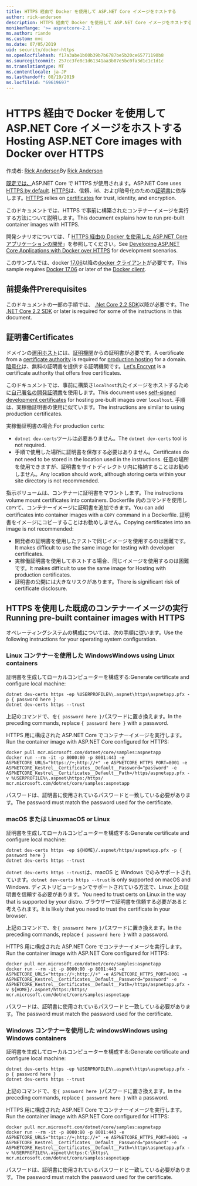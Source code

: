 ```yaml
---
title: HTTPS 経由で Docker を使用して ASP.NET Core イメージをホストする
author: rick-anderson
description: HTTPS 経由で Docker を使用して ASP.NET Core イメージをホストする方法について説明します。
monikerRange: '>= aspnetcore-2.1'
ms.author: riande
ms.custom: mvc
ms.date: 07/05/2019
uid: security/docker-https
ms.openlocfilehash: f17a3abe1b00b39b7b6787be5b20ce65771190b8
ms.sourcegitcommit: 257cc3fe8c1d61341aa3b07e5bc0fa3d1c1c1d1c
ms.translationtype: MT
ms.contentlocale: ja-JP
ms.lasthandoff: 08/19/2019
ms.locfileid: "69619697"
---
```

# <a name="hosting-aspnet-core-images-with-docker-over-https"></a><span data-ttu-id="834ac-103">HTTPS 経由で Docker を使用して ASP.NET Core イメージをホストする</span><span class="sxs-lookup"><span data-stu-id="834ac-103">Hosting ASP.NET Core images with Docker over HTTPS</span></span>

<span data-ttu-id="834ac-104">作成者: [Rick Anderson](https://twitter.com/RickAndMSFT)</span><span class="sxs-lookup"><span data-stu-id="834ac-104">By [Rick Anderson](https://twitter.com/RickAndMSFT)</span></span>

<span data-ttu-id="834ac-105">[既定では、](/aspnet/core/security/enforcing-ssl)ASP.NET Core で HTTPS が使用されます。</span><span class="sxs-lookup"><span data-stu-id="834ac-105">ASP.NET Core uses [HTTPS by default](/aspnet/core/security/enforcing-ssl).</span></span> <span data-ttu-id="834ac-106">[HTTPS](https://en.wikipedia.org/wiki/HTTPS)は、信頼、id、および暗号化のための[証明書](https://en.wikipedia.org/wiki/Public_key_certificate)に依存します。</span><span class="sxs-lookup"><span data-stu-id="834ac-106">[HTTPS](https://en.wikipedia.org/wiki/HTTPS) relies on [certificates](https://en.wikipedia.org/wiki/Public_key_certificate) for trust, identity, and encryption.</span></span>

<span data-ttu-id="834ac-107">このドキュメントでは、HTTPS で事前に構築されたコンテナーイメージを実行する方法について説明します。</span><span class="sxs-lookup"><span data-stu-id="834ac-107">This document explains how to run pre-built container images with HTTPS.</span></span>

<span data-ttu-id="834ac-108">開発シナリオについては、「 [HTTPS 経由の Docker を使用した ASP.NET Core アプリケーションの開発](https://github.com/dotnet/dotnet-docker/blob/master/samples/aspnetapp/aspnetcore-docker-https-development.md)」を参照してください。</span><span class="sxs-lookup"><span data-stu-id="834ac-108">See [Developing ASP.NET Core Applications with Docker over HTTPS](https://github.com/dotnet/dotnet-docker/blob/master/samples/aspnetapp/aspnetcore-docker-https-development.md) for development scenarios.</span></span>

<span data-ttu-id="834ac-109">このサンプルでは、docker [17.06](https://docs.docker.com/release-notes/docker-ce)以降の[docker クライアント](https://www.docker.com/products/docker)が必要です。</span><span class="sxs-lookup"><span data-stu-id="834ac-109">This sample requires [Docker 17.06](https://docs.docker.com/release-notes/docker-ce) or later of the [Docker client](https://www.docker.com/products/docker).</span></span>

## <a name="prerequisites"></a><span data-ttu-id="834ac-110">前提条件</span><span class="sxs-lookup"><span data-stu-id="834ac-110">Prerequisites</span></span>

<span data-ttu-id="834ac-111">このドキュメントの一部の手順では、 [.Net Core 2.2 SDK](https://www.microsoft.com/net/download)以降が必要です。</span><span class="sxs-lookup"><span data-stu-id="834ac-111">The [.NET Core 2.2 SDK](https://www.microsoft.com/net/download) or later is required for some of the instructions in this document.</span></span>

## <a name="certificates"></a><span data-ttu-id="834ac-112">証明書</span><span class="sxs-lookup"><span data-stu-id="834ac-112">Certificates</span></span>

<span data-ttu-id="834ac-113">ドメインの[運用ホスト](https://blogs.msdn.microsoft.com/webdev/2017/11/29/configuring-https-in-asp-net-core-across-different-platforms/)には、[証明機関](https://en.wikipedia.org/wiki/Certificate_authority)からの証明書が必要です。</span><span class="sxs-lookup"><span data-stu-id="834ac-113">A certificate from a [certificate authority](https://en.wikipedia.org/wiki/Certificate_authority) is required for [production hosting](https://blogs.msdn.microsoft.com/webdev/2017/11/29/configuring-https-in-asp-net-core-across-different-platforms/) for a domain.</span></span>  <span data-ttu-id="834ac-114">[暗号化](https://letsencrypt.org/)は、無料の証明書を提供する証明機関です。</span><span class="sxs-lookup"><span data-stu-id="834ac-114">[Let's Encrypt](https://letsencrypt.org/) is a certificate authority that offers free certificates.</span></span>

<span data-ttu-id="834ac-115">このドキュメントでは、事前に構築さ`localhost`れたイメージをホストするために[自己署名の開発証明書](https://en.wikipedia.org/wiki/Self-signed_certificate)を使用します。</span><span class="sxs-lookup"><span data-stu-id="834ac-115">This document uses [self-signed development certificates](https://en.wikipedia.org/wiki/Self-signed_certificate) for hosting pre-built images over `localhost`.</span></span> <span data-ttu-id="834ac-116">手順は、実稼働証明書の使用に似ています。</span><span class="sxs-lookup"><span data-stu-id="834ac-116">The instructions are similar to using production certificates.</span></span>

<span data-ttu-id="834ac-117">実稼働証明書の場合:</span><span class="sxs-lookup"><span data-stu-id="834ac-117">For production certs:</span></span>

* <span data-ttu-id="834ac-118">`dotnet dev-certs`ツールは必要ありません。</span><span class="sxs-lookup"><span data-stu-id="834ac-118">The `dotnet dev-certs` tool is not required.</span></span>
* <span data-ttu-id="834ac-119">手順で使用した場所に証明書を保存する必要はありません。</span><span class="sxs-lookup"><span data-stu-id="834ac-119">Certificates do not need to be stored in the location used in the instructions.</span></span> <span data-ttu-id="834ac-120">任意の場所を使用できますが、証明書をサイトディレクトリ内に格納することはお勧めしません。</span><span class="sxs-lookup"><span data-stu-id="834ac-120">Any location should work, although storing certs within your site directory is not recommended.</span></span>

<span data-ttu-id="834ac-121">指示ボリュームは、コンテナーに証明書をマウントします。</span><span class="sxs-lookup"><span data-stu-id="834ac-121">The instructions volume mount certificates into containers.</span></span> <span data-ttu-id="834ac-122">Dockerfile 内のコマンドを使用し`COPY`て、コンテナーイメージに証明書を追加できます。</span><span class="sxs-lookup"><span data-stu-id="834ac-122">You can add certificates into container images with a `COPY` command in a Dockerfile.</span></span> <span data-ttu-id="834ac-123">証明書をイメージにコピーすることはお勧めしません。</span><span class="sxs-lookup"><span data-stu-id="834ac-123">Copying certificates into an image is not recommended:</span></span>

* <span data-ttu-id="834ac-124">開発者の証明書を使用したテストで同じイメージを使用するのは困難です。</span><span class="sxs-lookup"><span data-stu-id="834ac-124">It makes difficult to use the same image for testing with developer certificates.</span></span>
* <span data-ttu-id="834ac-125">実稼働証明書を使用してホストする場合、同じイメージを使用するのは困難です。</span><span class="sxs-lookup"><span data-stu-id="834ac-125">It makes difficult to use the same image for Hosting with production certificates.</span></span>
* <span data-ttu-id="834ac-126">証明書の公開には大きなリスクがあります。</span><span class="sxs-lookup"><span data-stu-id="834ac-126">There is significant risk of certificate disclosure.</span></span>

## <a name="running-pre-built-container-images-with-https"></a><span data-ttu-id="834ac-127">HTTPS を使用した既成のコンテナーイメージの実行</span><span class="sxs-lookup"><span data-stu-id="834ac-127">Running pre-built container images with HTTPS</span></span>

<span data-ttu-id="834ac-128">オペレーティングシステムの構成については、次の手順に従います。</span><span class="sxs-lookup"><span data-stu-id="834ac-128">Use the following instructions for your operating system configuration.</span></span>

### <a name="windows-using-linux-containers"></a><span data-ttu-id="834ac-129">Linux コンテナーを使用した Windows</span><span class="sxs-lookup"><span data-stu-id="834ac-129">Windows using Linux containers</span></span>

<span data-ttu-id="834ac-130">証明書を生成してローカルコンピューターを構成する:</span><span class="sxs-lookup"><span data-stu-id="834ac-130">Generate certificate and configure local machine:</span></span>

```console
dotnet dev-certs https -ep %USERPROFILE%\.aspnet\https\aspnetapp.pfx -p { password here }
dotnet dev-certs https --trust
```

<span data-ttu-id="834ac-131">上記のコマンドで、を`{ password here }`パスワードに置き換えます。</span><span class="sxs-lookup"><span data-stu-id="834ac-131">In the preceding commands, replace `{ password here }` with a password.</span></span>

<span data-ttu-id="834ac-132">HTTPS 用に構成された ASP.NET Core でコンテナーイメージを実行します。</span><span class="sxs-lookup"><span data-stu-id="834ac-132">Run the container image with ASP.NET Core configured for HTTPS:</span></span>

```console
docker pull mcr.microsoft.com/dotnet/core/samples:aspnetapp
docker run --rm -it -p 8000:80 -p 8001:443 -e ASPNETCORE_URLS="https://+;http://+" -e ASPNETCORE_HTTPS_PORT=8001 -e ASPNETCORE_Kestrel__Certificates__Default__Password="password" -e ASPNETCORE_Kestrel__Certificates__Default__Path=/https/aspnetapp.pfx -v %USERPROFILE%\.aspnet\https:/https/ mcr.microsoft.com/dotnet/core/samples:aspnetapp
```

<span data-ttu-id="834ac-133">パスワードは、証明書に使用されているパスワードと一致している必要があります。</span><span class="sxs-lookup"><span data-stu-id="834ac-133">The password must match the password used for the certificate.</span></span>

### <a name="macos-or-linux"></a><span data-ttu-id="834ac-134">macOS または Linux</span><span class="sxs-lookup"><span data-stu-id="834ac-134">macOS or Linux</span></span>

<span data-ttu-id="834ac-135">証明書を生成してローカルコンピューターを構成する:</span><span class="sxs-lookup"><span data-stu-id="834ac-135">Generate certificate and configure local machine:</span></span>

```console
dotnet dev-certs https -ep ${HOME}/.aspnet/https/aspnetapp.pfx -p { password here }
dotnet dev-certs https --trust
```

<span data-ttu-id="834ac-136">`dotnet dev-certs https --trust`は、macOS と Windows でのみサポートされています。</span><span class="sxs-lookup"><span data-stu-id="834ac-136">`dotnet dev-certs https --trust` is only supported on macOS and Windows.</span></span> <span data-ttu-id="834ac-137">ディストリビューションでサポートされている方法で、Linux 上の証明書を信頼する必要があります。</span><span class="sxs-lookup"><span data-stu-id="834ac-137">You need to trust certs on Linux in the way that is supported by your distro.</span></span> <span data-ttu-id="834ac-138">ブラウザーで証明書を信頼する必要があると考えられます。</span><span class="sxs-lookup"><span data-stu-id="834ac-138">It is likely that you need to trust the certificate in your browser.</span></span>

<span data-ttu-id="834ac-139">上記のコマンドで、を`{ password here }`パスワードに置き換えます。</span><span class="sxs-lookup"><span data-stu-id="834ac-139">In the preceding commands, replace `{ password here }` with a password.</span></span>

<span data-ttu-id="834ac-140">HTTPS 用に構成された ASP.NET Core でコンテナーイメージを実行します。</span><span class="sxs-lookup"><span data-stu-id="834ac-140">Run the container image with ASP.NET Core configured for HTTPS:</span></span>

```console
docker pull mcr.microsoft.com/dotnet/core/samples:aspnetapp
docker run --rm -it -p 8000:80 -p 8001:443 -e ASPNETCORE_URLS="https://+;http://+" -e ASPNETCORE_HTTPS_PORT=8001 -e ASPNETCORE_Kestrel__Certificates__Default__Password="password" -e ASPNETCORE_Kestrel__Certificates__Default__Path=/https/aspnetapp.pfx -v ${HOME}/.aspnet/https:/https/ mcr.microsoft.com/dotnet/core/samples:aspnetapp
```

<span data-ttu-id="834ac-141">パスワードは、証明書に使用されているパスワードと一致している必要があります。</span><span class="sxs-lookup"><span data-stu-id="834ac-141">The password must match the password used for the certificate.</span></span>

### <a name="windows-using-windows-containers"></a><span data-ttu-id="834ac-142">Windows コンテナーを使用した windows</span><span class="sxs-lookup"><span data-stu-id="834ac-142">Windows using Windows containers</span></span>

<span data-ttu-id="834ac-143">証明書を生成してローカルコンピューターを構成する:</span><span class="sxs-lookup"><span data-stu-id="834ac-143">Generate certificate and configure local machine:</span></span>

```console
dotnet dev-certs https -ep %USERPROFILE%\.aspnet\https\aspnetapp.pfx -p { password here }
dotnet dev-certs https --trust
```

<span data-ttu-id="834ac-144">上記のコマンドで、を`{ password here }`パスワードに置き換えます。</span><span class="sxs-lookup"><span data-stu-id="834ac-144">In the preceding commands, replace `{ password here }` with a password.</span></span>

<span data-ttu-id="834ac-145">HTTPS 用に構成された ASP.NET Core でコンテナーイメージを実行します。</span><span class="sxs-lookup"><span data-stu-id="834ac-145">Run the container image with ASP.NET Core configured for HTTPS:</span></span>

```console
docker pull mcr.microsoft.com/dotnet/core/samples:aspnetapp
docker run --rm -it -p 8000:80 -p 8001:443 -e ASPNETCORE_URLS="https://+;http://+" -e ASPNETCORE_HTTPS_PORT=8001 -e ASPNETCORE_Kestrel__Certificates__Default__Password="password" -e ASPNETCORE_Kestrel__Certificates__Default__Path=\https\aspnetapp.pfx -v %USERPROFILE%\.aspnet\https:C:\https\ mcr.microsoft.com/dotnet/core/samples:aspnetapp
```

<span data-ttu-id="834ac-146">パスワードは、証明書に使用されているパスワードと一致している必要があります。</span><span class="sxs-lookup"><span data-stu-id="834ac-146">The password must match the password used for the certificate.</span></span>